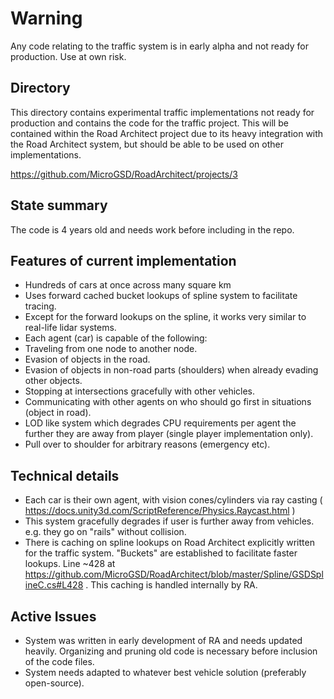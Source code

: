 
# Warning
Any code relating to the traffic system is in early alpha and not ready for production. Use at own risk.

## Directory
This directory contains experimental traffic implementations not ready for production and contains the code for the traffic project. This will be contained within the Road Architect project due to its heavy integration with the Road Architect system, but should be able to be used on other implementations.

https://github.com/MicroGSD/RoadArchitect/projects/3

## State summary
The code is 4 years old and needs work before including in the repo.

## Features of current implementation
* Hundreds of cars at once across many square km
* Uses forward cached bucket lookups of spline system to facilitate tracing. 
* Except for the forward lookups on the spline, it works very similar to real-life lidar systems.
* Each agent (car) is capable of the following:
 * Traveling from one node to another node.
 * Evasion of objects in the road.
 * Evasion of objects in non-road parts (shoulders) when already evading other objects.
 * Stopping at intersections gracefully with other vehicles.
 * Communicating with other agents on who should go first in situations (object in road).
 * LOD like system which degrades CPU requirements per agent the further they are away from player (single player implementation only).
 * Pull over to shoulder for arbitrary reasons (emergency etc).

## Technical details
* Each car is their own agent, with vision cones/cylinders via ray casting ( https://docs.unity3d.com/ScriptReference/Physics.Raycast.html )
* This system gracefully degrades if user is further away from vehicles. e.g. they go on "rails" without collision.
* There is caching on spline lookups on Road Architect explicitly  written for the traffic system. "Buckets" are established to facilitate faster lookups. Line ~428 at https://github.com/MicroGSD/RoadArchitect/blob/master/Spline/GSDSplineC.cs#L428 . This caching is handled internally by RA.

## Active Issues
* System was written in early development of RA and needs updated heavily. Organizing and pruning old code is necessary before inclusion of the code files.
* System needs adapted to whatever best vehicle solution (preferably open-source).
